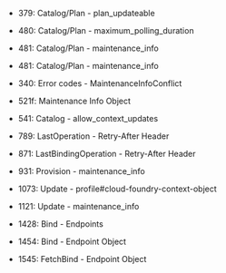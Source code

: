 - 379: Catalog/Plan - plan_updateable
- 480: Catalog/Plan - maximum_polling_duration
- 481: Catalog/Plan - maintenance_info
- 481: Catalog/Plan - maintenance_info

- 340: Error codes - MaintenanceInfoConflict
- 521f: Maintenance Info Object
- 541: Catalog - allow_context_updates
- 789: LastOperation - Retry-After Header 
- 871: LastBindingOperation - Retry-After Header 
- 931: Provision - maintenance_info
- 1073: Update - profile#cloud-foundry-context-object
- 1121: Update - maintenance_info
- 1428: Bind - Endpoints
- 1454: Bind - Endpoint Object
- 1545: FetchBind - Endpoint Object